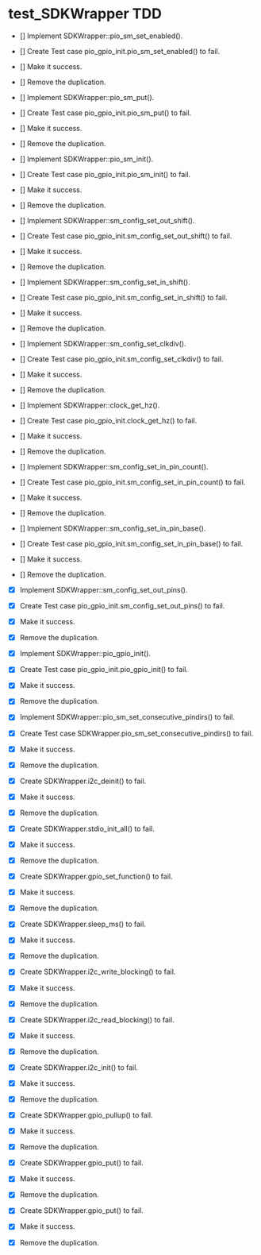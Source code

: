 # test_SDKWrapper TDD
- [] Implement SDKWrapper::pio_sm_set_enabled(). 
- [] Create Test case pio_gpio_init.pio_sm_set_enabled() to fail. 
- [] Make it success. 
- [] Remove the duplication. 

- [] Implement SDKWrapper::pio_sm_put(). 
- [] Create Test case pio_gpio_init.pio_sm_put() to fail. 
- [] Make it success. 
- [] Remove the duplication. 

- [] Implement SDKWrapper::pio_sm_init(). 
- [] Create Test case pio_gpio_init.pio_sm_init() to fail. 
- [] Make it success. 
- [] Remove the duplication. 

- [] Implement SDKWrapper::sm_config_set_out_shift(). 
- [] Create Test case pio_gpio_init.sm_config_set_out_shift() to fail. 
- [] Make it success. 
- [] Remove the duplication. 

- [] Implement SDKWrapper::sm_config_set_in_shift(). 
- [] Create Test case pio_gpio_init.sm_config_set_in_shift() to fail. 
- [] Make it success. 
- [] Remove the duplication. 

- [] Implement SDKWrapper::sm_config_set_clkdiv(). 
- [] Create Test case pio_gpio_init.sm_config_set_clkdiv() to fail. 
- [] Make it success. 
- [] Remove the duplication. 

- [] Implement SDKWrapper::clock_get_hz(). 
- [] Create Test case pio_gpio_init.clock_get_hz() to fail. 
- [] Make it success. 
- [] Remove the duplication. 

- [] Implement SDKWrapper::sm_config_set_in_pin_count(). 
- [] Create Test case pio_gpio_init.sm_config_set_in_pin_count() to fail. 
- [] Make it success. 
- [] Remove the duplication. 

- [] Implement SDKWrapper::sm_config_set_in_pin_base(). 
- [] Create Test case pio_gpio_init.sm_config_set_in_pin_base() to fail. 
- [] Make it success. 
- [] Remove the duplication. 

- [x] Implement SDKWrapper::sm_config_set_out_pins(). 
- [x] Create Test case pio_gpio_init.sm_config_set_out_pins() to fail. 
- [x] Make it success. 
- [x] Remove the duplication. 

- [x] Implement SDKWrapper::pio_gpio_init(). 
- [x] Create Test case pio_gpio_init.pio_gpio_init() to fail. 
- [x] Make it success. 
- [x] Remove the duplication. 


- [x] Implement SDKWrapper::pio_sm_set_consecutive_pindirs() to fail. 
- [x] Create Test case SDKWrapper.pio_sm_set_consecutive_pindirs() to fail. 
- [x] Make it success. 
- [x] Remove the duplication. 

- [x] Create SDKWrapper.i2c_deinit() to fail. 
- [x] Make it success. 
- [x] Remove the duplication. 


- [x] Create SDKWrapper.stdio_init_all() to fail. 
- [x] Make it success. 
- [x] Remove the duplication. 

- [x] Create SDKWrapper.gpio_set_function() to fail. 
- [x] Make it success. 
- [x] Remove the duplication. 

- [x] Create SDKWrapper.sleep_ms() to fail. 
- [x] Make it success. 
- [x] Remove the duplication. 

- [x] Create SDKWrapper.i2c_write_blocking() to fail. 
- [x] Make it success. 
- [x] Remove the duplication. 

- [x] Create SDKWrapper.i2c_read_blocking() to fail. 
- [x] Make it success. 
- [x] Remove the duplication. 

- [x] Create SDKWrapper.i2c_init() to fail. 
- [x] Make it success. 
- [x] Remove the duplication. 

- [x] Create SDKWrapper.gpio_pullup() to fail. 
- [x] Make it success. 
- [x] Remove the duplication. 

- [x] Create SDKWrapper.gpio_put() to fail. 
- [x] Make it success. 
- [x] Remove the duplication. 

- [x] Create SDKWrapper.gpio_put() to fail. 
- [x] Make it success. 
- [x] Remove the duplication. 

